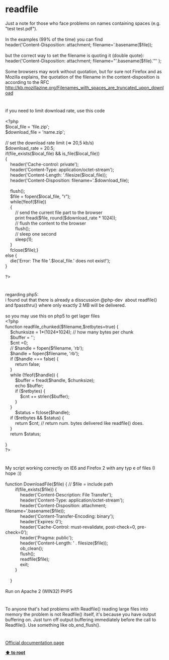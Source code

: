 # readfile




<div class="phpcode"><span class="html">
Just a note for those who face problems on names containing spaces (e.g. &quot;test test.pdf&quot;).<br><br>In the examples (99% of the time) you can find<br>header(&apos;Content-Disposition: attachment; filename=&apos;.basename($file));<br><br>but the correct way to set the filename is quoting it (double quote):<br>header(&apos;Content-Disposition: attachment; filename=&quot;&apos;.basename($file).&apos;&quot;&apos; );<br><br>Some browsers may work without quotation, but for sure not Firefox and as Mozilla explains, the quotation of the filename in the content-disposition is according to the RFC<br><a href="http://kb.mozillazine.org/Filenames_with_spaces_are_truncated_upon_download" rel="nofollow" target="_blank">http://kb.mozillazine.org/Filenames_with_spaces_are_truncated_upon_download</a></span>
</div>
  

#


<div class="phpcode"><span class="html">
if you need to limit download rate, use this code <br><br><span class="default">&lt;?php<br>$local_file </span><span class="keyword">= </span><span class="string">&apos;file.zip&apos;</span><span class="keyword">;<br></span><span class="default">$download_file </span><span class="keyword">= </span><span class="string">&apos;name.zip&apos;</span><span class="keyword">;<br><br></span><span class="comment">// set the download rate limit (=&gt; 20,5 kb/s)<br></span><span class="default">$download_rate </span><span class="keyword">= </span><span class="default">20.5</span><span class="keyword">;<br>if(</span><span class="default">file_exists</span><span class="keyword">(</span><span class="default">$local_file</span><span class="keyword">) &amp;&amp; </span><span class="default">is_file</span><span class="keyword">(</span><span class="default">$local_file</span><span class="keyword">))<br>{<br>&#xA0; &#xA0; </span><span class="default">header</span><span class="keyword">(</span><span class="string">&apos;Cache-control: private&apos;</span><span class="keyword">);<br>&#xA0; &#xA0; </span><span class="default">header</span><span class="keyword">(</span><span class="string">&apos;Content-Type: application/octet-stream&apos;</span><span class="keyword">);<br>&#xA0; &#xA0; </span><span class="default">header</span><span class="keyword">(</span><span class="string">&apos;Content-Length: &apos;</span><span class="keyword">.</span><span class="default">filesize</span><span class="keyword">(</span><span class="default">$local_file</span><span class="keyword">));<br>&#xA0; &#xA0; </span><span class="default">header</span><span class="keyword">(</span><span class="string">&apos;Content-Disposition: filename=&apos;</span><span class="keyword">.</span><span class="default">$download_file</span><span class="keyword">);<br><br>&#xA0; &#xA0; </span><span class="default">flush</span><span class="keyword">();<br>&#xA0; &#xA0; </span><span class="default">$file </span><span class="keyword">= </span><span class="default">fopen</span><span class="keyword">(</span><span class="default">$local_file</span><span class="keyword">, </span><span class="string">&quot;r&quot;</span><span class="keyword">);<br>&#xA0; &#xA0; while(!</span><span class="default">feof</span><span class="keyword">(</span><span class="default">$file</span><span class="keyword">))<br>&#xA0; &#xA0; {<br>&#xA0; &#xA0; &#xA0; &#xA0; </span><span class="comment">// send the current file part to the browser<br>&#xA0; &#xA0; &#xA0; &#xA0; </span><span class="keyword">print </span><span class="default">fread</span><span class="keyword">(</span><span class="default">$file</span><span class="keyword">, </span><span class="default">round</span><span class="keyword">(</span><span class="default">$download_rate </span><span class="keyword">* </span><span class="default">1024</span><span class="keyword">));<br>&#xA0; &#xA0; &#xA0; &#xA0; </span><span class="comment">// flush the content to the browser<br>&#xA0; &#xA0; &#xA0; &#xA0; </span><span class="default">flush</span><span class="keyword">();<br>&#xA0; &#xA0; &#xA0; &#xA0; </span><span class="comment">// sleep one second<br>&#xA0; &#xA0; &#xA0; &#xA0; </span><span class="default">sleep</span><span class="keyword">(</span><span class="default">1</span><span class="keyword">);<br>&#xA0; &#xA0; }<br>&#xA0; &#xA0; </span><span class="default">fclose</span><span class="keyword">(</span><span class="default">$file</span><span class="keyword">);}<br>else {<br>&#xA0; &#xA0; die(</span><span class="string">&apos;Error: The file &apos;</span><span class="keyword">.</span><span class="default">$local_file</span><span class="keyword">.</span><span class="string">&apos; does not exist!&apos;</span><span class="keyword">);<br>}<br><br></span><span class="default">?&gt;</span>
</span>
</div>
  

#


<div class="phpcode"><span class="html">
regarding php5:<br>i found out that there is already a disscussion @php-dev&#xA0; about readfile() and fpassthru() where only exactly 2 MB will be delivered.<br><br>so you may use this on php5 to get lager files<br><span class="default">&lt;?php<br></span><span class="keyword">function </span><span class="default">readfile_chunked</span><span class="keyword">(</span><span class="default">$filename</span><span class="keyword">,</span><span class="default">$retbytes</span><span class="keyword">=</span><span class="default">true</span><span class="keyword">) {<br>&#xA0; &#xA0; </span><span class="default">$chunksize </span><span class="keyword">= </span><span class="default">1</span><span class="keyword">*(</span><span class="default">1024</span><span class="keyword">*</span><span class="default">1024</span><span class="keyword">); </span><span class="comment">// how many bytes per chunk<br>&#xA0; &#xA0; </span><span class="default">$buffer </span><span class="keyword">= </span><span class="string">&apos;&apos;</span><span class="keyword">;<br>&#xA0; &#xA0; </span><span class="default">$cnt </span><span class="keyword">=</span><span class="default">0</span><span class="keyword">;<br>&#xA0; &#xA0; </span><span class="comment">// $handle = fopen($filename, &apos;rb&apos;);<br>&#xA0; &#xA0; </span><span class="default">$handle </span><span class="keyword">= </span><span class="default">fopen</span><span class="keyword">(</span><span class="default">$filename</span><span class="keyword">, </span><span class="string">&apos;rb&apos;</span><span class="keyword">);<br>&#xA0; &#xA0; if (</span><span class="default">$handle </span><span class="keyword">=== </span><span class="default">false</span><span class="keyword">) {<br>&#xA0; &#xA0; &#xA0; &#xA0; return </span><span class="default">false</span><span class="keyword">;<br>&#xA0; &#xA0; }<br>&#xA0; &#xA0; while (!</span><span class="default">feof</span><span class="keyword">(</span><span class="default">$handle</span><span class="keyword">)) {<br>&#xA0; &#xA0; &#xA0; &#xA0; </span><span class="default">$buffer </span><span class="keyword">= </span><span class="default">fread</span><span class="keyword">(</span><span class="default">$handle</span><span class="keyword">, </span><span class="default">$chunksize</span><span class="keyword">);<br>&#xA0; &#xA0; &#xA0; &#xA0; echo </span><span class="default">$buffer</span><span class="keyword">;<br>&#xA0; &#xA0; &#xA0; &#xA0; if (</span><span class="default">$retbytes</span><span class="keyword">) {<br>&#xA0; &#xA0; &#xA0; &#xA0; &#xA0; &#xA0; </span><span class="default">$cnt </span><span class="keyword">+= </span><span class="default">strlen</span><span class="keyword">(</span><span class="default">$buffer</span><span class="keyword">);<br>&#xA0; &#xA0; &#xA0; &#xA0; }<br>&#xA0; &#xA0; }<br>&#xA0; &#xA0; &#xA0; &#xA0; </span><span class="default">$status </span><span class="keyword">= </span><span class="default">fclose</span><span class="keyword">(</span><span class="default">$handle</span><span class="keyword">);<br>&#xA0; &#xA0; if (</span><span class="default">$retbytes </span><span class="keyword">&amp;&amp; </span><span class="default">$status</span><span class="keyword">) {<br>&#xA0; &#xA0; &#xA0; &#xA0; return </span><span class="default">$cnt</span><span class="keyword">; </span><span class="comment">// return num. bytes delivered like readfile() does.<br>&#xA0; &#xA0; </span><span class="keyword">} <br>&#xA0; &#xA0; return </span><span class="default">$status</span><span class="keyword">;<br><br>} <br></span><span class="default">?&gt;</span>
</span>
</div>
  

#


<div class="phpcode"><span class="html">
My script working correctly on IE6 and Firefox 2 with any typ e of files (I hope :))<br><br>function DownloadFile($file) { // $file = include path <br>&#xA0; &#xA0; &#xA0; &#xA0; if(file_exists($file)) {<br>&#xA0; &#xA0; &#xA0; &#xA0; &#xA0; &#xA0; header(&apos;Content-Description: File Transfer&apos;);<br>&#xA0; &#xA0; &#xA0; &#xA0; &#xA0; &#xA0; header(&apos;Content-Type: application/octet-stream&apos;);<br>&#xA0; &#xA0; &#xA0; &#xA0; &#xA0; &#xA0; header(&apos;Content-Disposition: attachment; filename=&apos;.basename($file));<br>&#xA0; &#xA0; &#xA0; &#xA0; &#xA0; &#xA0; header(&apos;Content-Transfer-Encoding: binary&apos;);<br>&#xA0; &#xA0; &#xA0; &#xA0; &#xA0; &#xA0; header(&apos;Expires: 0&apos;);<br>&#xA0; &#xA0; &#xA0; &#xA0; &#xA0; &#xA0; header(&apos;Cache-Control: must-revalidate, post-check=0, pre-check=0&apos;);<br>&#xA0; &#xA0; &#xA0; &#xA0; &#xA0; &#xA0; header(&apos;Pragma: public&apos;);<br>&#xA0; &#xA0; &#xA0; &#xA0; &#xA0; &#xA0; header(&apos;Content-Length: &apos; . filesize($file));<br>&#xA0; &#xA0; &#xA0; &#xA0; &#xA0; &#xA0; ob_clean();<br>&#xA0; &#xA0; &#xA0; &#xA0; &#xA0; &#xA0; flush();<br>&#xA0; &#xA0; &#xA0; &#xA0; &#xA0; &#xA0; readfile($file);<br>&#xA0; &#xA0; &#xA0; &#xA0; &#xA0; &#xA0; exit;<br>&#xA0; &#xA0; &#xA0; &#xA0; }<br><br>&#xA0; &#xA0; }<br><br>Run on Apache 2 (WIN32) PHP5</span>
</div>
  

#


<div class="phpcode"><span class="html">
To anyone that&apos;s had problems with Readfile() reading large files into memory the problem is not Readfile() itself, it&apos;s because you have output buffering on. Just turn off output buffering immediately before the call to Readfile(). Use something like ob_end_flush().</span>
</div>
  

#

[Official documentation page](https://www.php.net/manual/en/function.readfile.php)

**[⬆ to root](/)**